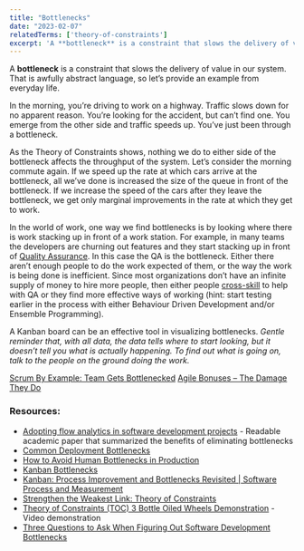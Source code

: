 ```yaml
---
title: "Bottlenecks"
date: "2023-02-07"
relatedTerms: ['theory-of-constraints']
excerpt: 'A **bottleneck** is a constraint that slows the delivery of value in our system. That is'
---
```


A **bottleneck** is a constraint that slows the delivery of value in our system. That is awfully abstract language, so let’s provide an example from everyday life.

In the morning, you’re driving to work on a highway. Traffic slows down for no apparent reason. You’re looking for the accident, but can’t find one. You emerge from the other side and traffic speeds up. You’ve just been through a bottleneck.

As the Theory of Constraints shows, nothing we do to either side of the bottleneck affects the throughput of the system. Let’s consider the morning commute again. If we speed up the rate at which cars arrive at the bottleneck, all we’ve done is increased the size of the queue in front of the bottleneck. If we increase the speed of the cars after they leave the bottleneck, we get only marginal improvements in the rate at which they get to work.

In the world of work, one way we find bottlenecks is by looking where there is work stacking up in front of a work station. For example, in many teams the developers are churning out features and they start stacking up in front of [Quality Assurance](https://agilepainrelief.com/glossary/quality-assurance-in-scrum). In this case the QA is the bottleneck. Either there aren’t enough people to do the work expected of them, or the way the work is being done is inefficient. Since most organizations don’t have an infinite supply of money to hire more people, then either people [cross-skill](https://agilepainrelief.com/blog/how-to-cross-skill-and-grow-t-shaped-team-members.html) to help with QA or they find more effective ways of working (hint: start testing earlier in the process with either Behaviour Driven Development and/or Ensemble Programming).

A Kanban board can be an effective tool in visualizing bottlenecks. _Gentle reminder that, with all data, the data tells where to start looking, but it doesn’t tell you what is actually happening. To find out what is going on, talk to the people on the ground doing the work._

[Scrum By Example: Team Gets Bottlenecked](/blog/scrummaster-tales-the-team-gets-bottlenecked.html) [Agile Bonuses – The Damage They Do](/blog/agile-bonuses-the-damage-they-do.html)

### Resources:

- [Adopting flow analytics in software development projects](https://www.researchgate.net/publication/321088572_Adopting_flow_analytics_in_software_development_projects) - Readable academic paper that summarized the benefits of eliminating bottlenecks
- [Common Deployment Bottlenecks](https://www.iqvis.com/blog/common-deployment-bottlenecks/)
- [How to Avoid Human Bottlenecks in Production](https://automationd.com/how-to-avoid-human-bottlenecks-in-production/)
- [Kanban Bottlenecks](https://wolski.pro/en/2018/12/kanban-bottlenecks/)
- [Kanban: Process Improvement and Bottlenecks Revisited | Software Process and Measurement](https://tcagley.wordpress.com/2014/11/29/kanban-process-improvement-and-bottlenecks-2/)
- [Strengthen the Weakest Link: Theory of Constraints](https://getnave.com/blog/theory-of-constraints/)
- [Theory of Constraints (TOC) 3 Bottle Oiled Wheels Demonstration](https://www.youtube.com/watch?v=mWh0cSsNmGY) - Video demonstration
- [Three Questions to Ask When Figuring Out Software Development Bottlenecks](https://matcha.fyi/questions-for-software-bottlenecks/)
